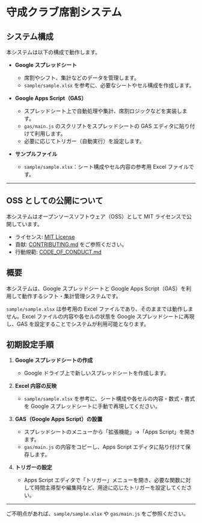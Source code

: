 # 守成クラブ席割システム

## システム構成

本システムは以下の構成で動作します。

- **Google スプレッドシート**

  - 席割やシフト、集計などのデータを管理します。
  - `sample/sample.xlsx` を参考に、必要なシートやセル構成を作成します。

- **Google Apps Script（GAS）**

  - スプレッドシート上で自動処理や集計、席割ロジックなどを実装します。
  - `gas/main.js` のスクリプトをスプレッドシートの GAS エディタに貼り付けて利用します。
  - 必要に応じてトリガー（自動実行）を設定します。

- **サンプルファイル**
  - `sample/sample.xlsx`：シート構成やセル内容の参考用 Excel ファイルです。

---

## OSS としての公開について

本システムはオープンソースソフトウェア（OSS）として MIT ライセンスで公開しています。

- ライセンス: [MIT License](./LICENSE)
- 貢献: [CONTRIBUTING.md](./CONTRIBUTING.md) をご参照ください。
- 行動規範: [CODE_OF_CONDUCT.md](./CODE_OF_CONDUCT.md)

## 概要

本システムは、Google スプレッドシートと Google Apps Script（GAS）を利用して動作するシフト・集計管理システムです。

`sample/sample.xlsx` は参考用の Excel ファイルであり、そのままでは動作しません。Excel ファイルの内容や各セルの状態を Google スプレッドシートに再現し、GAS を設定することでシステムが利用可能となります。

## 初期設定手順

1. **Google スプレッドシートの作成**

   - Google ドライブ上で新しいスプレッドシートを作成します。

2. **Excel 内容の反映**

   - `sample/sample.xlsx` を参考に、シート構成や各セルの内容・数式・書式を Google スプレッドシートに手動で再現してください。

3. **GAS（Google Apps Script）の設置**

   - スプレッドシートのメニューから「拡張機能」→「Apps Script」を開きます。
   - `gas/main.js` の内容をコピーし、Apps Script エディタに貼り付けて保存します。

4. **トリガーの設定**
   - Apps Script エディタで「トリガー」メニューを開き、必要な関数に対して時間主導型や編集時など、用途に応じたトリガーを設定してください。

---

ご不明点があれば、`sample/sample.xlsx` や `gas/main.js` をご参照ください。
